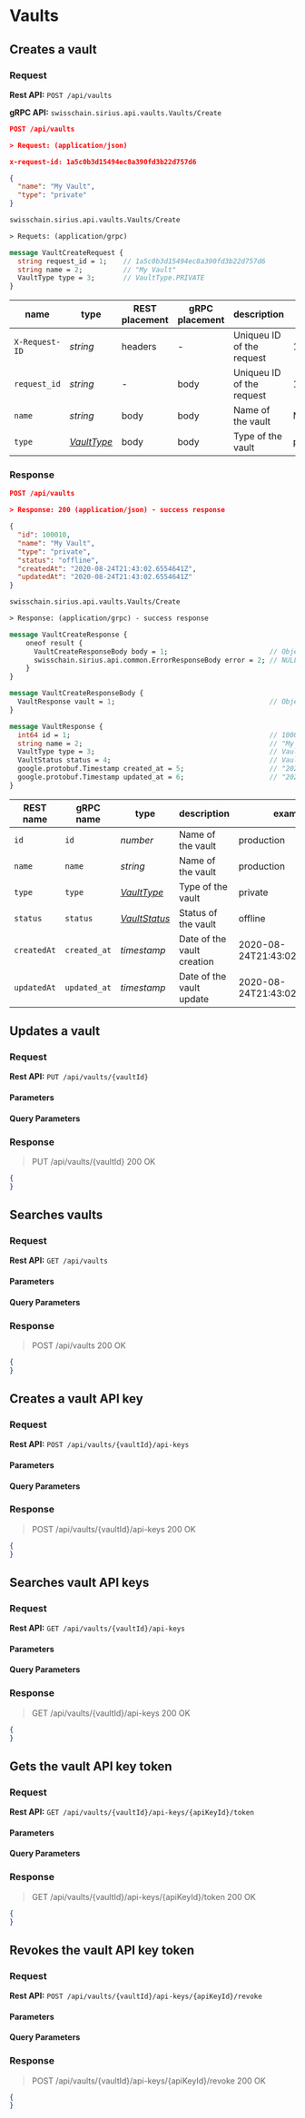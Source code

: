 # Vaults

## Creates a vault

### Request

**Rest API:** `POST /api/vaults`

**gRPC API:** `swisschain.sirius.api.vaults.Vaults/Create`

```json
POST /api/vaults

> Request: (application/json)

x-request-id: 1a5c0b3d15494ec8a390fd3b22d757d6

{
  "name": "My Vault",
  "type": "private"
}
```

```protobuf
swisschain.sirius.api.vaults.Vaults/Create

> Requets: (application/grpc)

message VaultCreateRequest {
  string request_id = 1;    // 1a5c0b3d15494ec8a390fd3b22d757d6
  string name = 2;          // "My Vault"
  VaultType type = 3;       // VaultType.PRIVATE
}
```

name | type | REST placement | gRPC placement | description | example
---- | ---- | -------------- | -------------- | ----------- | -------
`X-Request-ID` | *string* | headers | - | Uniqueu ID of the request | 1a5c0b3d15494ec8a390fd3b22d757d6
`request_id` | *string* | - | body | Uniqueu ID of the request | 1a5c0b3d15494ec8a390fd3b22d757d6
`name` | *string* | body | body | Name of the vault | My Vault
`type` | *[VaultType](#VaultType)* | body | body | Type of the vault | private

### Response

```json
POST /api/vaults 

> Response: 200 (application/json) - success response

{
  "id": 100010,
  "name": "My Vault",
  "type": "private",
  "status": "offline",
  "createdAt": "2020-08-24T21:43:02.6554641Z",
  "updatedAt": "2020-08-24T21:43:02.6554641Z"
}
```

```protobuf
swisschain.sirius.api.vaults.Vaults/Create

> Response: (application/grpc) - success response

message VaultCreateResponse {
    oneof result {
      VaultCreateResponseBody body = 1;                         // Object
      swisschain.sirius.api.common.ErrorResponseBody error = 2; // NULL
    } 
}

message VaultCreateResponseBody {
  VaultResponse vault = 1;                                      // Object
}

message VaultResponse {
  int64 id = 1;                                                 // 100010
  string name = 2;                                              // "My Vault"
  VaultType type = 3;                                           // VaultType.PRIVATE
  VaultStatus status = 4;                                       // VaultStatus.OFFLINE
  google.protobuf.Timestamp created_at = 5;                     // "2020-08-24T21:43:02.6554641Z"
  google.protobuf.Timestamp updated_at = 6;                     // "2020-08-24T21:43:02.6554641Z"
}
```

REST name | gRPC name | type | description | example
--------- | --------- | ---- | ----------- | -------
`id` | `id` | *number* | Name of the vault | production
`name` | `name` | *string* | Name of the vault | production
`type` | `type` | *[VaultType](#VaultType)* | Type of the vault | private
`status` | `status` | *[VaultStatus](#VaultStatus)* | Status of the vault | offline
`createdAt` | `created_at` | *timestamp* | Date of the vault creation | 2020-08-24T21:43:02.6554641Z
`updatedAt` | `updated_at` | *timestamp* | Date of the vault update | 2020-08-24T21:43:02.6554641Z

## Updates a vault

### Request

**Rest API:** `PUT /api/vaults/{vaultId}`

#### Parameters

#### Query Parameters

### Response

> PUT /api/vaults/{vaultId} 200 OK

```json
{
}
```

## Searches vaults

### Request

**Rest API:** `GET /api/vaults`

#### Parameters

#### Query Parameters


### Response

> POST /api/vaults 200 OK

```json
{
}
```

## Creates a vault API key

### Request

**Rest API:** `POST /api/vaults/{vaultId}/api-keys`

#### Parameters

#### Query Parameters

### Response

> POST /api/vaults/{vaultId}/api-keys 200 OK

```json
{
}
```

## Searches vault API keys

### Request

**Rest API:** `GET /api/vaults/{vaultId}/api-keys`

#### Parameters

#### Query Parameters

### Response

> GET /api/vaults/{vaultId}/api-keys 200 OK

```json
{
}
```

## Gets the vault API key token

### Request

**Rest API:** `GET /api/vaults/{vaultId}/api-keys/{apiKeyId}/token`

#### Parameters

#### Query Parameters

### Response

> GET /api/vaults/{vaultId}/api-keys/{apiKeyId}/token 200 OK

```json
{
}
```

## Revokes the vault API key token

### Request

**Rest API:** `POST /api/vaults/{vaultId}/api-keys/{apiKeyId}/revoke`

#### Parameters

#### Query Parameters

### Response

> POST /api/vaults/{vaultId}/api-keys/{apiKeyId}/revoke 200 OK

```json
{
}
```